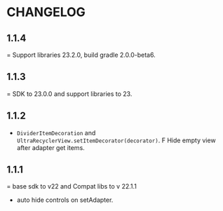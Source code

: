 CHANGELOG
============

## 1.1.4

= Support libraries 23.2.0, build gradle 2.0.0-beta6.

## 1.1.3

= SDK to 23.0.0 and support libraries to 23.

## 1.1.2

+ `DividerItemDecoration` and `UltraRecyclerView.setItemDecorator(decorator)`.
F Hide empty view after adapter get items.

## 1.1.1

= base sdk to v22 and Compat libs to v 22.1.1
- auto hide controls on setAdapter.
